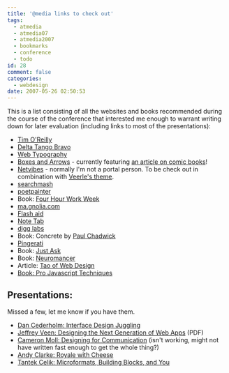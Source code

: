 ```yaml
---
title: '@media links to check out'
tags:
  - atmedia
  - atmedia07
  - atmedia2007
  - bookmarks
  - conference
  - todo
id: 28
comment: false
categories:
  - webdesign
date: 2007-05-26 02:50:53
---
```


This is a list consisting of all the websites and books recommended during the course of the conference that interested me enough to warrant writing down for later evaluation (including links to most of the presentations):

<!--more-->

* [Tim O'Reilly](http://tim.oreilly.com/)
* [Delta Tango Bravo](http://www.deltatangobravo.com/)
* [Web Typography](http://webtypography.net/)
* [Boxes and Arrows](http://www.boxesandarrows.com/) - currently featuring [an article on comic books](http://www.boxesandarrows.com/view/comics-not-just-for)!
* [Netvibes](http://www.netvibes.com/) - normally I'm not a portal person.  To be check out in combination with [Veerle's theme](http://veerle.duoh.com/blog/comments/veerle_theme_for_netvibes/).
* [searchmash](http://www.searchmash.com/)
* [poetpainter](http://www.poetpainter.com/thoughts/)
* Book: [Four Hour Work Week](http://www.amazon.com/4-Hour-Workweek-Escape-Live-Anywhere/dp/0307353133 "Amazon")
* [ma.gnolia.com](http://ma.gnolia.com/)
* [Flash aid](http://osflash.org/flashaid)
* [Note Tab](http://www.notetab.com/)
* [digg labs](http://labs.digg.com/)
* Book: Concrete by [Paul Chadwick](http://en.wikipedia.org/wiki/Paul_Chadwick "Wikipedia entry on Paul Chadwick.")
* [Pingerati](http://pingerati.net/)
* Book: [Just Ask](http://www.uiaccess.com/justask/index.html)
* Book: [Neuromancer](http://en.wikipedia.org/wiki/Neuromancer "Wikipedia entry on Neuromancer")
* Article: [Tao of Web Design](http://alistapart.com/articles/dao/)
* [Book: Pro Javascript Techniques](http://www.amazon.com/Pro-JavaScript-Techniques-John-Resig/dp/1590597273)

## Presentations:

Missed a few, let me know if you have them.

* [Dan Cederholm: Interface Design Juggling](http://simplebits.com/publications/speak/juggling/)
* [Jeffrey Veen: Designing the Next Generation of Web Apps](http://www.veen.com/atmedia07.pdf) (PDF)
* [Cameron Moll: Designing for Communication](http://cameronmoll.com/speaking/communication) (isn't working, might not have written fast enough to get the whole thing?)
* [Andy Clarke: Royale with Cheese](http://www.stuffandnonsense.co.uk/events)
* [Tantek Celik: Microformats, Building Blocks, and You](http://tantek.com/presentations/2007/05/microformats-bb-you/)